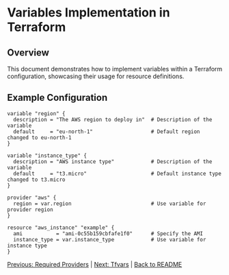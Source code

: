 # Variables Implementation in Terraform

## Overview

This document demonstrates how to implement variables within a Terraform configuration, showcasing their usage for resource definitions.

## Example Configuration

```hcl
variable "region" {
  description = "The AWS region to deploy in"  # Description of the variable
  default     = "eu-north-1"                   # Default region changed to eu-north-1
}

variable "instance_type" {
  description = "AWS instance type"            # Description of the variable
  default     = "t3.micro"                     # Default instance type changed to t3.micro
}

provider "aws" {
  region = var.region                          # Use variable for provider region
}

resource "aws_instance" "example" {
  ami           = "ami-0c55b159cbfafe1f0"      # Specify the AMI
  instance_type = var.instance_type            # Use variable for instance type
}
```

[Previous: Required Providers](05-variables.md) | [Next: Tfvars](07-tfvars.md) | [Back to README](README.md)



